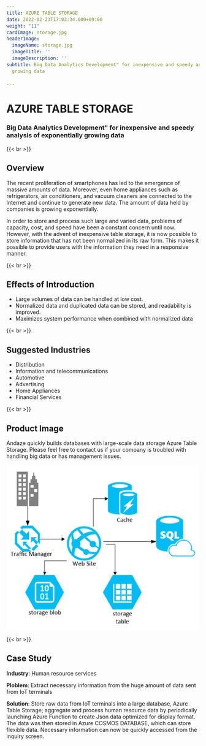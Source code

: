```yaml
---
title: AZURE TABLE STORAGE
date: 2022-02-23T17:03:34.000+09:00
weight: "11"
cardImage: storage.jpg
headerImage:
  imageName: storage.jpg
  imageTitle: ''
  imageDescription: ''
subtitle: Big Data Analytics Development" for inexpensive and speedy analysis of exponentially
  growing data

---
```

# AZURE TABLE STORAGE

### Big Data Analytics Development" for inexpensive and speedy analysis of exponentially growing data

{{< br >}}

## Overview

The recent proliferation of smartphones has led to the emergence of massive amounts of data. Moreover, even home appliances such as refrigerators, air conditioners, and vacuum cleaners are connected to the Internet and continue to generate new data. The amount of data held by companies is growing exponentially.

In order to store and process such large and varied data, problems of capacity, cost, and speed have been a constant concern until now. However, with the advent of inexpensive table storage, it is now possible to store information that has not been normalized in its raw form. This makes it possible to provide users with the information they need in a responsive manner.

{{< br >}}

## Effects of Introduction

* Large volumes of data can be handled at low cost.
* Normalized data and duplicated data can be stored, and readability is improved.
* Maximizes system performance when combined with normalized data

{{< br >}}

## Suggested Industries

* Distribution
* Information and telecommunications
* Automotive
* Advertising
* Home Appliances
* Financial Services

{{< br >}}

## Product Image

Andaze quickly builds databases with large-scale data storage Azure Table Storage. Please feel free to contact us if your company is troubled with handling big data or has management issues.

![ Image is not Available !](table-storage.webp)

{{< br >}}

## Case Study

**Industry**: Human resource services

**Ploblem**: Extract necessary information from the huge amount of data sent from IoT terminals

**Solution**: Store raw data from IoT terminals into a large database, Azure Table Storage; aggregate and process human resource data by periodically launching Azure Function to create Json data optimized for display format. The data was then stored in Azure COSMOS DATABASE, which can store flexible data. Necessary information can now be quickly accessed from the inquiry screen.
